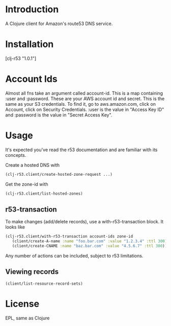 Introduction
============
A Clojure client for Amazon's route53 DNS service. 


Installation
===========
[clj-r53 "1.0.1"]


Account Ids
===========
Almost all fns take an argument called account-id. This is a map containing :user and :password. These are your AWS account id and secret. This is the same as your S3 credentials. To find it, go to aws.amazon.com, click on Account, click on Security Credentials. :user is the value in "Access Key ID" and :password is the value in "Secret Access Key".

Usage
=====
It's expected you've read the r53 documentation and are familiar with its concepts. 

Create a hosted DNS with
```clojure
(clj-r53.client/create-hosted-zone-request ...)
```

Get the zone-id with
```clojure
(clj-r53.client/list-hosted-zones)
```

r53-transaction
---------------
To make changes (add/delete records), use a with-r53-transaction block. It looks like

```clojure
(clj-r53.client/with-r53-transaction account-ids zone-id
   (client/create-A-name :name "foo.bar.com" :value "1.2.3.4" :ttl 300)
   (client/create-CNAME :name "baz.bar.com" :value "4.5.6.7" :ttl 300))
   ```

Any number of actions can be included, subject to r53 limitations.

Viewing records
---------------
`(client/list-resource-record-sets)`

License
=======
EPL, same as Clojure
